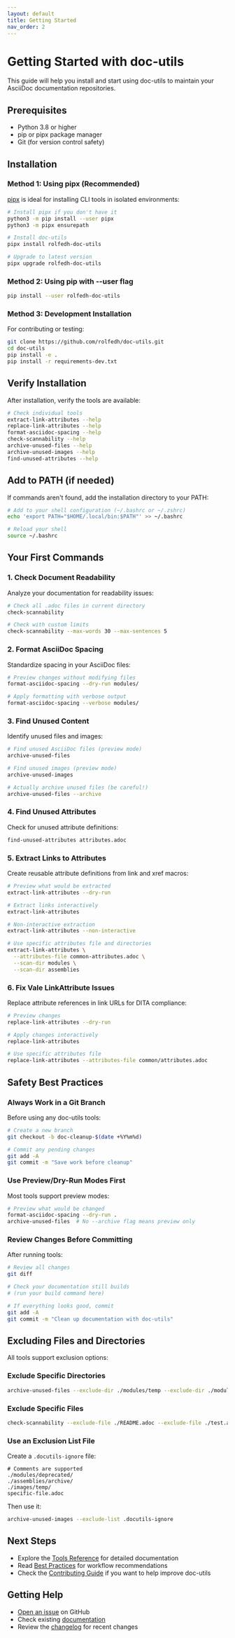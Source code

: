 ```yaml
---
layout: default
title: Getting Started
nav_order: 2
---
```


# Getting Started with doc-utils

This guide will help you install and start using doc-utils to maintain your AsciiDoc documentation repositories.

## Prerequisites

- Python 3.8 or higher
- pip or pipx package manager
- Git (for version control safety)

## Installation

### Method 1: Using pipx (Recommended)

[pipx](https://pypa.github.io/pipx/) is ideal for installing CLI tools in isolated environments:

```bash
# Install pipx if you don't have it
python3 -m pip install --user pipx
python3 -m pipx ensurepath

# Install doc-utils
pipx install rolfedh-doc-utils

# Upgrade to latest version
pipx upgrade rolfedh-doc-utils
```

### Method 2: Using pip with --user flag

```bash
pip install --user rolfedh-doc-utils
```

### Method 3: Development Installation

For contributing or testing:

```bash
git clone https://github.com/rolfedh/doc-utils.git
cd doc-utils
pip install -e .
pip install -r requirements-dev.txt
```

## Verify Installation

After installation, verify the tools are available:

```bash
# Check individual tools
extract-link-attributes --help
replace-link-attributes --help
format-asciidoc-spacing --help
check-scannability --help
archive-unused-files --help
archive-unused-images --help
find-unused-attributes --help
```

## Add to PATH (if needed)

If commands aren't found, add the installation directory to your PATH:

```bash
# Add to your shell configuration (~/.bashrc or ~/.zshrc)
echo 'export PATH="$HOME/.local/bin:$PATH"' >> ~/.bashrc

# Reload your shell
source ~/.bashrc
```

## Your First Commands

### 1. Check Document Readability

Analyze your documentation for readability issues:

```bash
# Check all .adoc files in current directory
check-scannability

# Check with custom limits
check-scannability --max-words 30 --max-sentences 5
```

### 2. Format AsciiDoc Spacing

Standardize spacing in your AsciiDoc files:

```bash
# Preview changes without modifying files
format-asciidoc-spacing --dry-run modules/

# Apply formatting with verbose output
format-asciidoc-spacing --verbose modules/
```

### 3. Find Unused Content

Identify unused files and images:

```bash
# Find unused AsciiDoc files (preview mode)
archive-unused-files

# Find unused images (preview mode)
archive-unused-images

# Actually archive unused files (be careful!)
archive-unused-files --archive
```

### 4. Find Unused Attributes

Check for unused attribute definitions:

```bash
find-unused-attributes attributes.adoc
```

### 5. Extract Links to Attributes

Create reusable attribute definitions from link and xref macros:

```bash
# Preview what would be extracted
extract-link-attributes --dry-run

# Extract links interactively
extract-link-attributes

# Non-interactive extraction
extract-link-attributes --non-interactive

# Use specific attributes file and directories
extract-link-attributes \
  --attributes-file common-attributes.adoc \
  --scan-dir modules \
  --scan-dir assemblies
```

### 6. Fix Vale LinkAttribute Issues

Replace attribute references in link URLs for DITA compliance:

```bash
# Preview changes
replace-link-attributes --dry-run

# Apply changes interactively
replace-link-attributes

# Use specific attributes file
replace-link-attributes --attributes-file common/attributes.adoc
```

## Safety Best Practices

### Always Work in a Git Branch

Before using any doc-utils tools:

```bash
# Create a new branch
git checkout -b doc-cleanup-$(date +%Y%m%d)

# Commit any pending changes
git add -A
git commit -m "Save work before cleanup"
```

### Use Preview/Dry-Run Modes First

Most tools support preview modes:

```bash
# Preview what would be changed
format-asciidoc-spacing --dry-run .
archive-unused-files  # No --archive flag means preview only
```

### Review Changes Before Committing

After running tools:

```bash
# Review all changes
git diff

# Check your documentation still builds
# (run your build command here)

# If everything looks good, commit
git add -A
git commit -m "Clean up documentation with doc-utils"
```

## Excluding Files and Directories

All tools support exclusion options:

### Exclude Specific Directories

```bash
archive-unused-files --exclude-dir ./modules/temp --exclude-dir ./modules/old
```

### Exclude Specific Files

```bash
check-scannability --exclude-file ./README.adoc --exclude-file ./test.adoc
```

### Use an Exclusion List File

Create a `.docutils-ignore` file:

```
# Comments are supported
./modules/deprecated/
./assemblies/archive/
./images/temp/
specific-file.adoc
```

Then use it:

```bash
archive-unused-images --exclude-list .docutils-ignore
```

## Next Steps

- Explore the [Tools Reference](/doc-utils/tools/) for detailed documentation
- Read [Best Practices](/doc-utils/best-practices) for workflow recommendations
- Check the [Contributing Guide](/doc-utils/contributing) if you want to help improve doc-utils

## Getting Help

- [Open an issue](https://github.com/rolfedh/doc-utils/issues) on GitHub
- Check existing [documentation](https://github.com/rolfedh/doc-utils#readme)
- Review the [changelog](https://github.com/rolfedh/doc-utils/blob/main/CHANGELOG.md) for recent changes